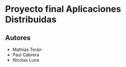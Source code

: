 # Proyecto final Aplicaciones Distribuidas

## Autores

- Mathías Terán
- Paul Cabrera
- Nicolas Luna